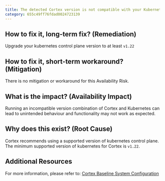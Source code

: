 ```yaml
---
title: The detected Cortex version is not compatible with your Kubernetes version
category: 655c49ff76fdad0024723139
---
```


## How to fix it, long-term fix? (Remediation)

Upgrade your kubernetes control plane version to at least `v1.22`

## How to fix it, short-term workaround? (Mitigation)

There is no mitigation or workaround for this Availability Risk.

## What is the impact? (Availability Impact)

Running an incompatible version combination of Cortex and Kubernetes can lead to unintended behaviour and functionality may not work as expected.

## Why does this exist? (Root Cause)

Cortex recommends using a supported version of kubernetes control plane. The minimum supported version of kubernetes for Cortex is `v1.22`.

## Additional Resources

For more information, please refer to: [Cortex Baseline System Configuration](https://cognitivescale.github.io/cortex-charts/docs/cluster-sizing/#baseline-system-configuration)